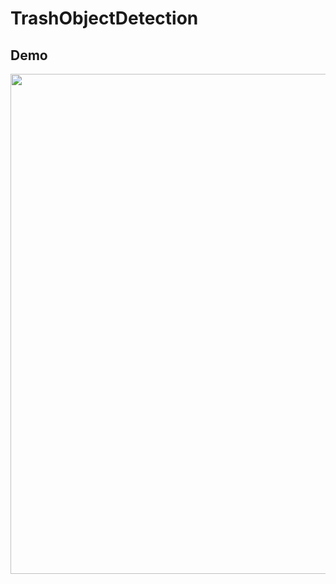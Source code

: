 # TrashObjectDetection

## Demo
<img src="https://github.com/user-attachments/assets/08c83020-4e2e-4e25-b785-8be7164f4d16" width="800"/>
